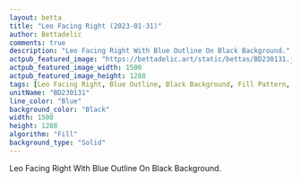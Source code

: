 ```yaml
---
layout: betta
title: "Leo Facing Right (2023-01-31)"
author: Bettadelic
comments: true
description: "Leo Facing Right With Blue Outline On Black Background."
actpub_featured_image: "https://bettadelic.art/static/bettas/BD230131.jpg"
actpub_featured_image_width: 1500
actpub_featured_image_height: 1288
tags: [Leo Facing Right, Blue Outline, Black Background, Fill Pattern, January 2023]
unitName: "BD230131"
line_color: "Blue"
background_color: "Black"
width: 1500
height: 1288
algorithm: "Fill"
background_type: "Solid"
---
```


Leo Facing Right With Blue Outline On Black Background.
